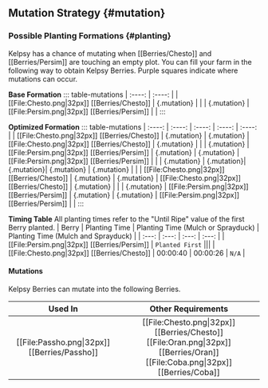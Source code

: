 ## Mutation Strategy {#mutation}

### Possible Planting Formations {#planting}

Kelpsy has a chance of mutating when [[Berries/Chesto]] and [[Berries/Persim]] are touching an empty plot. You can fill your farm in the following way to obtain Kelpsy Berries. Purple squares indicate where mutations can occur.

**Base Formation**
::: table-mutations
| :----: | :----: |
| [[File:Chesto.png\|32px]] [[Berries/Chesto]] | {.mutation} | |
| {.mutation} | [[File:Persim.png\|32px]] [[Berries/Persim]] | |
:::

**Optimized Formation**
::: table-mutations
| :----: | :----: | :----: | :----: | :----: |
| [[File:Chesto.png\|32px]] [[Berries/Chesto]] | {.mutation} | {.mutation} | [[File:Chesto.png\|32px]] [[Berries/Chesto]] | {.mutation} | |
| {.mutation} | [[File:Persim.png\|32px]] [[Berries/Persim]] | {.mutation} | {.mutation} | [[File:Persim.png\|32px]] [[Berries/Persim]] | |
| {.mutation} | {.mutation}| {.mutation}| {.mutation} | {.mutation} | |
| [[File:Chesto.png\|32px]] [[Berries/Chesto]] | {.mutation} | {.mutation} | [[File:Chesto.png\|32px]] [[Berries/Chesto]] | {.mutation} | |
| {.mutation} | [[File:Persim.png\|32px]] [[Berries/Persim]] | {.mutation} | {.mutation} | [[File:Persim.png\|32px]] [[Berries/Persim]] | |
:::

**Timing Table**
All planting times refer to the "Until Ripe" value of the first Berry planted.
| Berry                                         | Planting Time | Planting Time (Mulch or Sprayduck)    | Planting Time (Mulch and Sprayduck)   |
| :---:                                         | :---:         | :---:                                 | :---:                                 |
| [[File:Persim.png\|32px]] [[Berries/Persim]]  | `Planted First` |||
| [[File:Chesto.png\|32px]] [[Berries/Chesto]]  | 00:00:40      | 00:00:26                              | `N/A`                                 |

#### Mutations
Kelpsy Berries can mutate into the following Berries.

| Used In                                       | Other Requirements |
| :---:                                         | :---: |
| [[File:Passho.png\|32px]] [[Berries/Passho]]  | [[File:Chesto.png\|32px]] [[Berries/Chesto]] [[File:Oran.png\|32px]] [[Berries/Oran]] [[File:Coba.png\|32px]] [[Berries/Coba]] |
